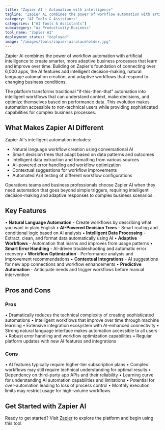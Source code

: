 ```yaml
---
title: "Zapier AI - Automation with intelligence"
tagline: "Zapier AI combines the power of workflow automation with artificial intelligence to create smarter, more adaptive business processes that learn and improve over time..."
category: "AI Tools & Assistants"
categories: ["AI Tools & Assistants"]
subcategory: "Ai Productivity Business"
tool_name: "Zapier AI"
deployment_status: "deployed"
image: "/images/tools/zapier-ai-placeholder.jpg"
---
```


Zapier AI combines the power of workflow automation with artificial intelligence to create smarter, more adaptive business processes that learn and improve over time. Building on Zapier's foundation of connecting over 6,000 apps, the AI features add intelligent decision-making, natural language automation creation, and adaptive workflows that respond to changing business conditions.

The platform transforms traditional "if-this-then-that" automation into intelligent workflows that can understand context, make decisions, and optimize themselves based on performance data. This evolution makes automation accessible to non-technical users while providing sophisticated capabilities for complex business processes.

## What Makes Zapier AI Different

Zapier AI's intelligent automation includes:
- Natural language workflow creation using conversational AI
- Smart decision trees that adapt based on data patterns and outcomes
- Intelligent data extraction and formatting from various sources
- AI-powered error handling and workflow optimization
- Contextual suggestions for workflow improvements
- Automated A/B testing of different workflow configurations

Operations teams and business professionals choose Zapier AI when they need automation that goes beyond simple triggers, requiring intelligent decision-making and adaptive responses to complex business scenarios.

## Key Features

• **Natural Language Automation** - Create workflows by describing what you want in plain English
• **AI-Powered Decision Trees** - Smart routing and conditional logic based on AI analysis
• **Intelligent Data Processing** - Extract, clean, and format data automatically using AI
• **Adaptive Workflows** - Automation that learns and improves from usage patterns
• **Smart Error Handling** - AI-driven troubleshooting and automatic error recovery
• **Workflow Optimization** - Performance analysis and improvement recommendations
• **Contextual Integrations** - AI suggestions for new app connections and workflow enhancements
• **Predictive Automation** - Anticipate needs and trigger workflows before manual intervention

## Pros and Cons

### Pros
• Dramatically reduces the technical complexity of creating sophisticated automations
• Intelligent workflows that improve over time through machine learning
• Extensive integration ecosystem with AI-enhanced connectivity
• Strong natural language interface makes automation accessible to all users
• Robust error handling and workflow optimization capabilities
• Regular platform updates with new AI features and integrations

### Cons
• AI features typically require higher-tier subscription plans
• Complex workflows may still require technical understanding for optimal results
• Dependency on third-party app APIs and their reliability
• Learning curve for understanding AI automation capabilities and limitations
• Potential for over-automation leading to loss of process control
• Monthly execution limits may restrict usage for high-volume workflows

## Get Started with Zapier AI

Ready to get started? Visit [Zapier](https://zapier.com/) to explore the platform and begin using this tool.